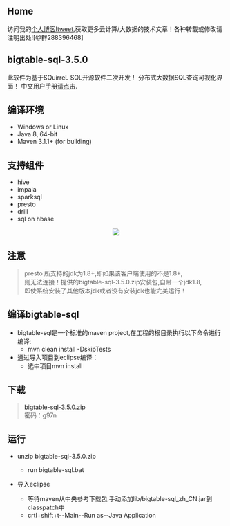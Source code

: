 ## Home
访问我的[个人博客Itweet](http://www.itweet.cn),获取更多云计算/大数据的技术文章！各种转载或修改请注明出处![@群288396468]

## bigtable-sql-3.5.0
 此软件为基于SQuirreL SQL开源软件二次开发！
 分布式大数据SQL查询可视化界面！
 中文用户手册[请点击](https://github.com/itweet/bigtable-sql/tree/master/doc).

## 编译环境
* Windows or Linux
* Java 8, 64-bit
* Maven 3.1.1+ (for building)

## 支持组件
* hive
* impala
* sparksql
* presto
* drill
* sql on hbase

<div style="text-align:center;"><img src="https://github.com/itweet/bigtable-sql/blob/master/screenshots/bigtable-sql.png" style="vertical-align:middle;"/></div>

## 注意
   > presto 所支持的jdk为1.8+,即如果该客户端使用的不是1.8+,<br> 
   > 则无法连接！提供的bigtable-sql-3.5.0.zip安装包,自带一个jdk1.8,<br> 
   > 即使系统安装了其他版本jdk或者没有安装jdk也能完美运行！

## 编译bigtable-sql
* bigtable-sql是一个标准的maven project,在工程的根目录执行以下命令进行编译:
    - mvn clean install -DskipTests
* 通过导入项目到eclipse编译：
    - 选中项目mvn install

## 下载
   > [bigtable-sql-3.5.0.zip](http://pan.baidu.com/s/1jGH1Js6) <br> 
   > 密码：g97n 

## 运行
* unzip bigtable-sql-3.5.0.zip
    - run bigtable-sql.bat

* 导入eclipse
    - 等待maven从中央参考下载包,手动添加lib/bigtable-sql_zh_CN.jar到classpatch中
    - crtl+shift+t--Main--Run as--Java Application

